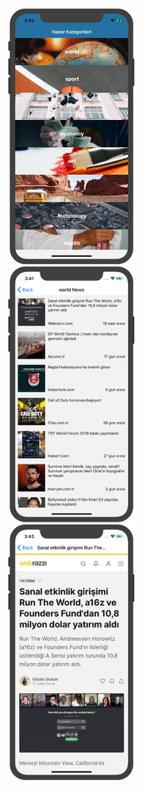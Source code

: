 <div align="center">
<img src="https://github.com/mehmetyilmaz0/news/blob/master/pics/category.png?raw=true" width="260">
<img src="https://github.com/mehmetyilmaz0/news/blob/master/pics/list.png?raw=true" width="260">
<img src="https://github.com/mehmetyilmaz0/news/blob/master/pics/detail.png?raw=true" width="260">
</div>